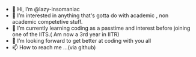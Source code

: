 - 👋 Hi, I’m @lazy-insomaniac
- 👀 I’m interested in anything that's gotta do with academic , non academic competetive stuff.
- 🌱 I’m currently learning coding as a passtime and interest before joining one of the IITS.( Am now a 3rd year in IITR)
- 💞️ I’m looking forward to get better at coding with you all
- 📫 How to reach me ...(via github)

<!---
lazy-insomaniac/lazy-insomaniac is a ✨ special ✨ repository because its `README.md` (this file) appears on your GitHub profile.
You can click the Preview link to take a look at your changes.
--->
